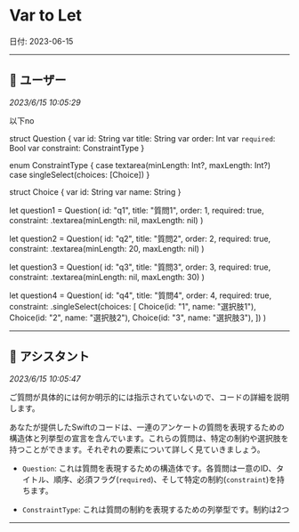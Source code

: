 # Var to Let

日付: 2023-06-15

---

## 👤 ユーザー
*2023/6/15 10:05:29*

以下no


struct Question {
    var id: String
    var title: String
    var order: Int
    var `required`: Bool
    var constraint: ConstraintType
}

enum ConstraintType {
    case textarea(minLength: Int?, maxLength: Int?)
    case singleSelect(choices: \[Choice\])
}

struct Choice {
    var id: String
    var name: String
}


let question1 = Question(
    id: "q1",
    title: "質問1",
    order: 1,
    required: true,
    constraint: .textarea(minLength: nil, maxLength: nil)
)

let question2 = Question(
    id: "q2",
    title: "質問2",
    order: 2,
    required: true,
    constraint: .textarea(minLength: 20, maxLength: nil)
)


let question3 = Question(
    id: "q3",
    title: "質問3",
    order: 3,
    required: true,
    constraint: .textarea(minLength: nil, maxLength: 30)
)

let question4 = Question(
    id: "q4",
    title: "質問4",
    order: 4,
    required: true,
    constraint: .singleSelect(choices: \[
        Choice(id: "1", name: "選択肢1"),
        Choice(id: "2", name: "選択肢2"),
        Choice(id: "3", name: "選択肢3"),
    \])
)

---

## 🤖 アシスタント
*2023/6/15 10:05:47*

ご質問が具体的には何か明示的には指示されていないので、コードの詳細を説明します。

あなたが提供したSwiftのコードは、一連のアンケートの質問を表現するための構造体と列挙型の宣言を含んでいます。これらの質問は、特定の制約や選択肢を持つことができます。それぞれの要素について詳しく見ていきましょう。

- `Question`: これは質問を表現するための構造体です。各質問は一意のID、タイトル、順序、必須フラグ(`required`)、そして特定の制約(`constraint`)を持ちます。

- `ConstraintType`: これは質問の制約を表現するための列挙型です。制約は2つ

---
